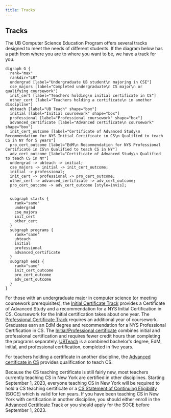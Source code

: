 ```yaml
---
title: Tracks
---
```


## Tracks

The UB Computer Science Education Program offers several tracks designed to meet the 
needs of different students. If the diagram below has a path from where you are to where you 
want to be, we have a track for you.

```{.graphviz caption="All tracks of the CS Education Program"}
digraph G {
  rank="max"
  rankdir="LR"
  undergrad [label="Undergraduate UB student\n majoring in CSE"]
  cse_majors [label="Completed undergraduate\n CS major\n or qualifying coursework"]
  init_cert [label="Teachers holding\n initial certificate in CS"]
  other_cert [label="Teachers holding a certificate\n in another discipline"]
  ubteach [label="UB Teach" shape="box"]
  initial [label="Initial coursework" shape="box"]
  professional [label="Professional coursework" shape="box"]
  advanced_certificate [label="Advanced certificate\n coursework" shape="box"]
  init_cert_outcome [label="Certificate of Advanced Study\n Recommendation for NYS Initial Certificate in CS\n Qualified to teach CS in NY for 5 years"]
  pro_cert_outcome [label="EdM\n Recommendation for NYS Professional Certificate in CS\n Qualified to teach CS in NY"]
  adv_cert_outcome [label="Certificate of Advanced Study\n Qualified to teach CS in NY"]
  undergrad -> ubteach -> initial;
  cse_majors -> initial -> init_cert_outcome;
  initial -> professional;
  init_cert -> professional -> pro_cert_outcome;
  other_cert -> advanced_certificate -> adv_cert_outcome;
  pro_cert_outcome -> adv_cert_outcome [style=invis];
  

  subgraph starts {
    rank="same"
    undergrad
    cse_majors
    init_cert
    other_cert
  }
  subgraph programs {
    rank="same"
    ubteach
    initial
    professional
    advanced_certificate
  }
  subgraph ends {
    rank="same"
    init_cert_outcome
    pro_cert_outcome
    adv_cert_outcome
  }
}
```

For those with an undergraduate major in computer science (or meeting coursework prerequisites), 
the [Initial Certificate Track](#initial-certificate-track) provides a Certificate of Advanced Study and 
a recommendation for a NYS Initial Certification in CS. Coursework for the Initial certification takes 
about one year. The [Professional Certificate Track](#professional-certificate-track) 
requires an additional year of coursework. Graduates earn an EdM degree and recommendation for 
a NYS Professional Certification in CS.
The [Initial/Professional certificate](#initial-professional-certificate-track) 
combines initial and professional certification and requires fewer credit hours than completing 
the programs separately. [UBTeach](#ub-teach-track) is a combined bachelor's degree, EdM, 
initial, and professional certification, completed in five years.

For teachers holding a certificate in another discipline, the 
[Advanced certificate in CS](#advanced-certificate-track) provides qualification to teach CS. 

Because the CS teaching certificate is still fairly new, most teachers currently teaching CS in New York are
certified in other disciplines. Starting September 1, 2023, everyone teaching CS in New York will be 
required to hold a CS teaching certificate or a 
[CS Statement of Continuing Eligibility](http://www.highered.nysed.gov/tcert/certificate/computer-sci-soce.html) 
(SOCE) which is valid for ten years. If you have been teaching CS in New York with certification in another 
discipline, you should either enroll in the [Advanced Certificate Track](#advanced-certificate-track) or you should apply for the 
SOCE before September 1, 2023.

